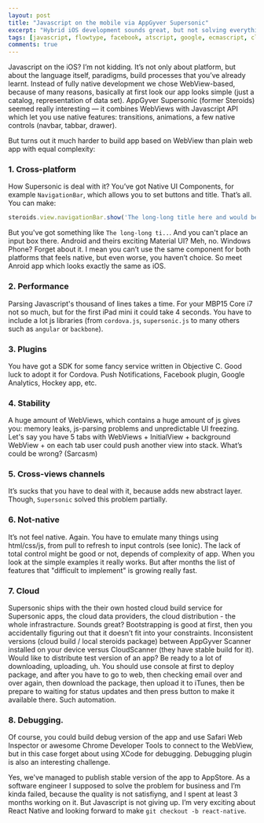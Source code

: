 ```yaml
---
layout: post
title: "Javascript on the mobile via AppGyver Supersonic"
excerpt: "Hybrid iOS development sounds great, but not solving everything"
tags: [javascript, flowtype, facebook, atscript, google, ecmascript, clojure, clojurescript, typescript]
comments: true
---
```

Javascript on the iOS? I’m not kidding. It’s not only about platform, but about the language itself, paradigms, build processes that you’ve already learnt. Instead of fully native development we chose WebView-based, because of many reasons, basically at first look our app looks simple (just a catalog, representation of data set). AppGyver Supersonic (former Steroids) seemed really interesting — it combines WebViews with Javascript API which let you use native features: transitions, animations, a few native controls (navbar, tabbar, drawer). 

But turns out it much harder to build app based on WebView than plain web app with equal complexity:

### 1. Cross-platform

How Supersonic is deal with it? You’ve got Native UI Components, for example `NavigationBar`, which allows you to set buttons and title. That’s all. You can make:

```javascript
steroids.view.navigationBar.show('The long-long title here and would be nice to split it into 2 lines')
```
But you've got something like `The long-long ti..`. And you can't place an input box there. 
Android and theirs exciting Material UI? Meh, no. Windows Phone? Forget about it. I mean you can’t use the same component for both platforms that feels native, but even worse, you haven’t choice. So meet Anroid app which looks exactly the same as iOS.

### 2. Performance

Parsing Javascript's thousand of lines takes a time. For your MBP15 Core i7 not so much, but for the first iPad mini it could take 4 seconds. You have to include a lot js libraries (from `cordova.js`, `supersonic.js` to many others such as `angular` or `backbone`).

### 3. Plugins 

You have got a SDK for some fancy service written in Objective C. Good luck to adopt it for Cordova. Push Notifications, Facebook plugin, Google Analytics, Hockey app, etc. 

### 4. Stability

A huge amount of WebViews, which contains a huge amount of js gives you: memory leaks, js-parsing problems and unpredictable UI freezing. Let's say you have 5 tabs with WebViews + InitialView + background WebView + on each tab user could push another view into stack. What’s could be wrong? (Sarcasm)

### 5. Cross-views channels

It’s sucks that you have to deal with it, because adds new abstract layer. Though, `Supersonic` solved this problem partially.

### 6. Not-native

It’s not feel native. Again. You have to emulate many things using html/css/js, from pull to refresh to input controls (see Ionic). The lack of total control might be good or not, depends of complexity of app. When you look at the simple examples it really works. But after months the list of features that "difficult to implement" is growing really fast.

### 7. Cloud 

Supersonic ships with the their own hosted cloud build service for Supersonic apps, the cloud data providers, the cloud distribution - the whole infrastracture. Sounds great? Bootstrapping is good at first, then you accidentally figuring out that it doesn’t fit into your constraints. Inconsistent versions (cloud build / local steroids package) between AppGyver Scanner installed on your device  versus CloudScanner (they have stable build for it). Would like to distribute test version of an app? Be ready to a lot of downloading, uploading, uh. You should use console at first to deploy package, and after you have to go to web, then checking email over and over again, then download the package, then upload it to iTunes, then be prepare to waiting for status updates and then press button to make it available there. Such automation. 

### 8. Debugging. 

Of course, you could build debug version of the app and use Safari Web Inspector or awesome Chrome Developer Tools to connect to the WebView, but in this case forget about using XCode for debugging. Debugging plugin is also an interesting challenge.


Yes, we've managed to publish stable version of the app to AppStore. As a software engineer I supposed to solve the problem for business and I’m kinda failed, because the quality is not satisfiyng, and I spent at least 3 months working on it. But Javascript is not giving up. I’m very exciting about React Native and looking forward to make `git checkout -b react-native`. 
